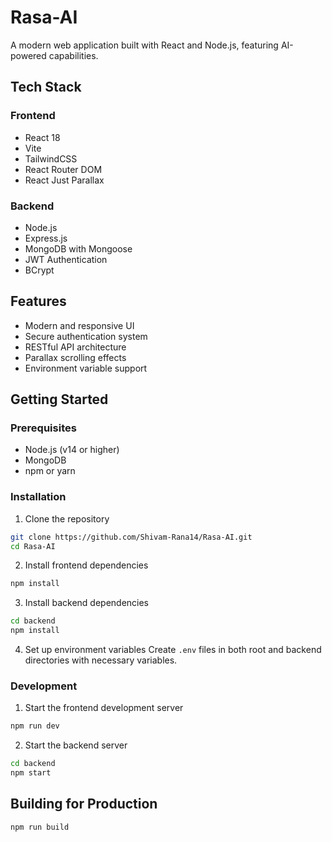 # Rasa-AI

A modern web application built with React and Node.js, featuring AI-powered capabilities.

## Tech Stack

### Frontend
- React 18
- Vite
- TailwindCSS
- React Router DOM
- React Just Parallax

### Backend
- Node.js
- Express.js
- MongoDB with Mongoose
- JWT Authentication
- BCrypt

## Features
- Modern and responsive UI
- Secure authentication system
- RESTful API architecture
- Parallax scrolling effects
- Environment variable support

## Getting Started

### Prerequisites
- Node.js (v14 or higher)
- MongoDB
- npm or yarn

### Installation

1. Clone the repository
```bash
git clone https://github.com/Shivam-Rana14/Rasa-AI.git
cd Rasa-AI
```

2. Install frontend dependencies
```bash
npm install
```

3. Install backend dependencies
```bash
cd backend
npm install
```

4. Set up environment variables
Create `.env` files in both root and backend directories with necessary variables.

### Development

1. Start the frontend development server
```bash
npm run dev
```

2. Start the backend server
```bash
cd backend
npm start
```

## Building for Production

```bash
npm run build
```


